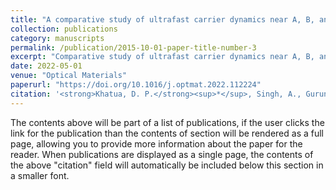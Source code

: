 ```yaml
---
title: "A comparative study of ultrafast carrier dynamics near A, B, and C-excitons in a monolayer MoS<sub>2</sub> at high excitation densities"
collection: publications
category: manuscripts
permalink: /publication/2015-10-01-paper-title-number-3
excerpt: "Comparative study of ultrafast carrier dynamics near A, B, and C-excitons in monolayer MoS<sub>2</sub> at high excitation densities, revealing distinct excitonic behaviors."
date: 2022-05-01
venue: "Optical Materials"
paperurl: "https://doi.org/10.1016/j.optmat.2022.112224"
citation: '<strong>Khatua, D. P.</strong><sup>*</sup>, Singh, A., Gurung, S., Tanwar, M., Kumar, R., and Jayabalan, J. (2022). "A comparative study of ultrafast carrier dynamics near A, B, and C-excitons in a monolayer MoS<sub>2</sub> at high excitation densities." <i>Optical Materials</i>, 126, 112224. https://doi.org/10.1016/j.optmat.2022.112224 [<sup>*</sup>Corresponding author]'
---
```



The contents above will be part of a list of publications, if the user clicks the link for the publication than the contents of section will be rendered as a full page, allowing you to provide more information about the paper for the reader. When publications are displayed as a single page, the contents of the above "citation" field will automatically be included below this section in a smaller font.
